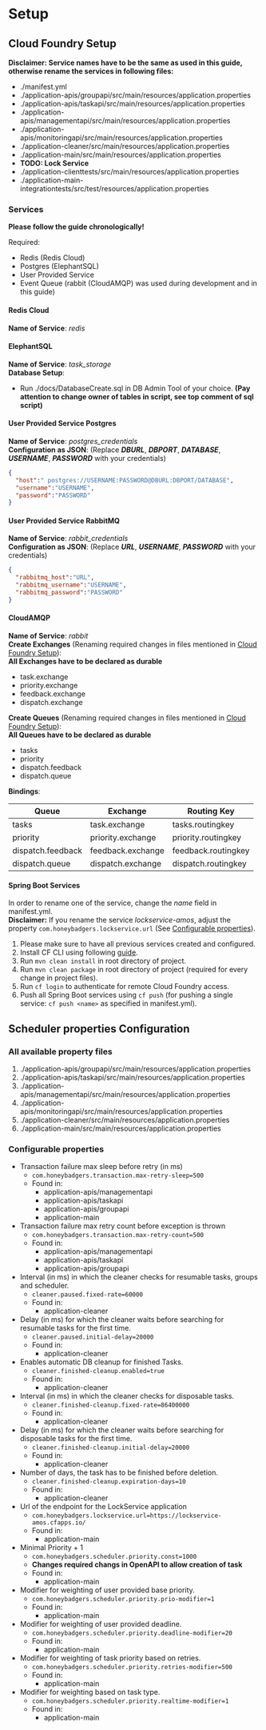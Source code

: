 # Setup

## Cloud Foundry Setup

**Disclaimer: Service names have to be the same as used in this guide, otherwise rename the services in following files:**
* ./manifest.yml
* ./application-apis/groupapi/src/main/resources/application.properties
* ./application-apis/taskapi/src/main/resources/application.properties
* ./application-apis/managementapi/src/main/resources/application.properties
* ./application-apis/monitoringapi/src/main/resources/application.properties
* ./application-cleaner/src/main/resources/application.properties
* ./application-main/src/main/resources/application.properties
* **TODO: Lock Service** 
* ./application-clienttests/src/main/resources/application.properties
* ./application-main-integrationtests/src/test/resources/application.properties

### Services 

**Please follow the guide chronologically!**

Required:
* Redis (Redis Cloud)
* Postgres (ElephantSQL)
* User Provided Service
* Event Queue (rabbit (CloudAMQP) was used during development and in this guide)

#### Redis Cloud
**Name of Service**: _redis_

#### ElephantSQL
**Name of Service**: _task_storage_<br/>
**Database Setup**:
* Run ./docs/DatabaseCreate.sql in DB Admin Tool of your choice. **(Pay attention to change owner of tables in script, see top comment of sql script)**

#### User Provided Service Postgres
**Name of Service**: _postgres_credentials_ <br/>
**Configuration as JSON**: (Replace **_DBURL_**, **_DBPORT_**, **_DATABASE_**, **_USERNAME_**, **_PASSWORD_** with your credentials)
```json
{
  "host":" postgres://USERNAME:PASSWORD@DBURL:DBPORT/DATABASE", 
  "username":"USERNAME", 
  "password":"PASSWORD" 
}
```
#### User Provided Service RabbitMQ
**Name of Service**: _rabbit_credentials_ <br/>
**Configuration as JSON**: (Replace **_URL_**, **_USERNAME_**, **_PASSWORD_** with your credentials)
```json
{
  "rabbitmq_host":"URL",
  "rabbitmq_username":"USERNAME",
  "rabbitmq_password":"PASSWORD"
}
```
#### CloudAMQP
**Name of Service**: _rabbit_ <br/>
**Create Exchanges** (Renaming required changes in files mentioned in [Cloud Foundry Setup](#cloud-foundry-setup)): <br/>
**All Exchanges have to be declared as durable**
* task.exchange
* priority.exchange
* feedback.exchange
* dispatch.exchange 

**Create Queues** (Renaming required changes in files mentioned in [Cloud Foundry Setup](#cloud-foundry-setup)): <br/>
**All Queues have to be declared as durable**
* tasks
* priority
* dispatch.feedback
* dispatch.queue 

**Bindings**: 

Queue | Exchange | Routing Key
------------ | ------------- | -------------
tasks | task.exchange | tasks.routingkey
priority | priority.exchange | priority.routingkey
dispatch.feedback | feedback.exchange | feedback.routingkey
dispatch.queue | dispatch.exchange | dispatch.routingkey

#### Spring Boot Services
In order to rename one of the service, change the _name_ field in manifest.yml. <br/>
**Disclaimer:** If you rename the service _lockservice-amos_, adjust the property ``com.honeybadgers.lockservice.url`` (See [Configurable properties](#configurable-properties)).

1. Please make sure to have all previous services created and configured.
2. Install CF CLI using following [guide](https://github.com/cloudfoundry/cli).
3. Run ``mvn clean install`` in root directory of project.
4. Run ``mvn clean package`` in root directory of project (required for every change in project files).
5. Run ``cf login`` to authenticate for remote Cloud Foundry access.
6. Push all Spring Boot services using ``cf push`` (for pushing a single service: ``cf push <name>`` as specified in manifest.yml).


## Scheduler properties Configuration

### All available property files 
1. ./application-apis/groupapi/src/main/resources/application.properties
2. ./application-apis/taskapi/src/main/resources/application.properties
3. ./application-apis/managementapi/src/main/resources/application.properties
4. ./application-apis/monitoringapi/src/main/resources/application.properties
5. ./application-cleaner/src/main/resources/application.properties
6. ./application-main/src/main/resources/application.properties

### Configurable properties

* Transaction failure max sleep before retry (in ms)
    * `com.honeybadgers.transaction.max-retry-sleep=500`
    * Found in:
        * application-apis/managementapi
        * application-apis/taskapi
        * application-apis/groupapi
        * application-main
* Transaction failure max retry count before exception is thrown
    * `com.honeybadgers.transaction.max-retry-count=500`
    * Found in:
        * application-apis/managementapi
        * application-apis/taskapi
        * application-apis/groupapi
* Interval (in ms) in which the cleaner checks for resumable tasks, groups and scheduler.
    * `cleaner.paused.fixed-rate=60000`
    * Found in:
        * application-cleaner
* Delay (in ms) for which the cleaner waits before searching for resumable tasks for the first time.
    * `cleaner.paused.initial-delay=20000`
    * Found in:
        * application-cleaner
* Enables automatic DB cleanup for finished Tasks. 
    * `cleaner.finished-cleanup.enabled=true`
    * Found in:
        * application-cleaner
* Interval (in ms) in which the cleaner checks for disposable tasks.
    * `cleaner.finished-cleanup.fixed-rate=86400000`
    * Found in:
        * application-cleaner
* Delay (in ms) for which the cleaner waits before searching for disposable tasks for the first time.
    * `cleaner.finished-cleanup.initial-delay=20000`
    * Found in:
        * application-cleaner
* Number of days, the task has to be finished before deletion.
    * `cleaner.finished-cleanup.expiration-days=10`
    * Found in:
        * application-cleaner
* Url of the endpoint for the LockService application
    * `com.honeybadgers.lockservice.url=https://lockservice-amos.cfapps.io/`
    * Found in:
        * application-main
* Minimal Priority + 1 
    * `com.honeybadgers.scheduler.priority.const=1000`
    * **Changes required changs in OpenAPI to allow creation of task**
    * Found in:
        * application-main
* Modifier for weighting of user provided base priority.
    * `com.honeybadgers.scheduler.priority.prio-modifier=1`
    * Found in:
        * application-main
* Modifier for weighting of user provided deadline.
    * `com.honeybadgers.scheduler.priority.deadline-modifier=20`
    * Found in:
        * application-main
* Modifier for weighting of task priority based on retries.
    * `com.honeybadgers.scheduler.priority.retries-modifier=500`
    * Found in:
        * application-main
* Modifier for weighting based on task type.
    * `com.honeybadgers.scheduler.priority.realtime-modifier=1`
    * Found in:
        * application-main
        
